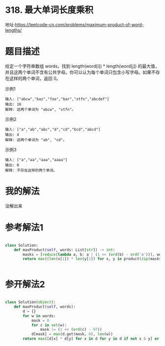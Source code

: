 # 318. 最大单词长度乘积
地址:https://leetcode-cn.com/problems/maximum-product-of-word-lengths/


# 题目描述
给定一个字符串数组 words，找到 length(word[i]) * length(word[j]) 的最大值，并且这两个单词不含有公共字母。你可以认为每个单词只包含小写字母。如果不存在这样的两个单词，返回 0。


示例1
```
输入: ["abcw","baz","foo","bar","xtfn","abcdef"]
输出: 16 
解释: 这两个单词为 "abcw", "xtfn"。

```


示例2
```
输入: ["a","ab","abc","d","cd","bcd","abcd"]
输出: 4 
解释: 这两个单词为 "ab", "cd"。

```


示例3
```
输入: ["a","aa","aaa","aaaa"]
输出: 0 
解释: 不存在这样的两个单词。

```


# 我的解法
没解出来


# 参考解法1
```python

class Solution:
    def maxProduct(self, words: List[str]) -> int:
        masks = [reduce(lambda a, b: a | (1 << (ord(b) - ord('a'))), word, 0) for word in words]
        return max((len(x[1]) * len(y[1]) for x, y in product(zip(masks, words), repeat=2) if x[0] & y[0] == 0), default=0)



```


# 参开解法2
```python

class Solution(object):
    def maxProduct(self, words):
        d = {}
        for w in words:
            mask = 0
            for c in set(w):
                mask |= (1 << (ord(c) - 97))
            d[mask] = max(d.get(mask, 0), len(w))
        return max([d[x] * d[y] for x in d for y in d if not x & y] or [0])

```


